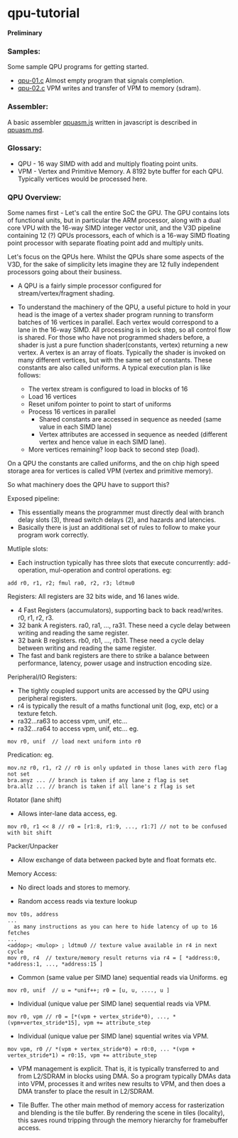 qpu-tutorial
============

**Preliminary**

### Samples:
Some sample QPU programs for getting started.

* [qpu-01.c](qpu-01.c) Almost empty program that signals completion.
* [qpu-02.c](qpu-02.c) VPM writes and transfer of VPM to memory (sdram).

### Assembler:

A basic assembler [qpuasm.js](qpuasm.js) written in javascript is described in [qpuasm.md](qpuasm.md).

### Glossary:

* QPU - 16 way SIMD with add and multiply floating point units.
* VPM - Vertex and Primitive Memory.  A 8192 byte buffer for each QPU.  Typically vertices would be processed here.

### QPU Overview:
 
Some names first - Let's call the entire SoC the GPU.  The GPU contains lots of functional units, but in particular the ARM processor, along with a dual core VPU with the 16-way SIMD integer vector unit, and the V3D pipeline containing 12 (?) QPUs processors, each of which is a 16-way SIMD floating point processor with separate floating point add and multiply units.
 
Let's focus on the QPUs here.  Whilst the QPUs share some aspects of the V3D, for the sake of simplicity lets imagine they are 12 fully independent processors going about their business.
 
- A QPU is a fairly simple processor configured for stream/vertex/fragment shading.
 
- To understand the machinery of the QPU, a useful picture to hold in your head is the image of a vertex shader program running to transform batches of 16 vertices in parallel.  Each vertex would correspond to a lane in the 16-way SIMD.  All processing is in lock step, so all control flow is shared.  For those who have not programmed shaders before, a shader is just a pure function shader(constants, vertex) returning a new vertex.  A vertex is an array of floats.  Typically the shader is invoked on many different vertices, but with the same set of constants.  These constants are also called uniforms. A typical execution plan is like follows:
  - The vertex stream is configured to load in blocks of 16
  - Load 16 vertices
  - Reset unifom pointer to point to start of uniforms
  - Process 16 vertices in parallel
    - Shared constants are accessed in sequence as needed (same value in each SIMD lane)
    - Vertex attributes are accessed in sequence as needed (different vertex and hence value in each SIMD lane).
  - More vertices remaining? loop back to second step (load).
 
On a QPU the constants are called uniforms, and the on chip high speed storage area for vertices is called VPM (vertex and primitive memory).
 
So what machinery does the QPU have to support this?
 
Exposed pipeline:
 - This essentially means the 
programmer must directly deal with branch delay slots (3), thread switch
 delays (2), and hazards and latencies.
 - Basically there is just an additional set of rules to follow to make your program work correctly.
 
Mutliple slots:
 - Each instruction typically has three slots that execute concurrently: add-operation, mul-operation and control operations.  eg:
```
add r0, r1, r2; fmul ra0, r2, r3; ldtmu0
```
Registers:  All registers are 32 bits wide, and 16 lanes wide.
- 4 Fast Registers (accumulators), supporting back to back read/writes. r0, r1, r2, r3.
- 32 bank A registers. ra0, ra1, ..., ra31.  These need a cycle delay between writing and reading the same register.
- 32 bank B registers. rb0, rb1, ..., rb31.  These need a cycle delay between writing and reading the same register.
- The fast and bank registers are there to strike a balance between performance, latency, power usage and instruction encoding size.
 
Peripheral/IO Registers:
 - The tightly coupled support units are accessed by the QPU using peripheral registers.
 - r4 is typically the result of a maths functional unit (log, exp, etc) or a texture fetch.
 - ra32...ra63 to access vpm, unif, etc...
 - ra32...ra64 to access vpm, unif, etc...
  eg. 
```
mov r0, unif  // load next uniform into r0
```

Predication:
  eg.
```
mov.nz r0, r1, r2 // r0 is only updated in those lanes with zero flag not set
bra.anyz ... // branch is taken if any lane z flag is set
bra.allz ... // branch is taken if all lane's z flag is set
```

Rotator (lane shift)
  - Allows inter-lane data access, eg.
```
mov r0, r1 << 8 // r0 = [r1:8, r1:9, ..., r1:7] // not to be confused with bit shift
```
Packer/Unpacker
  - Allow exchange of data between packed byte and float formats etc.
 
Memory Access:
 - No direct loads and stores to memory.
 
 - Random access reads via texture lookup
```
mov t0s, address 
...
  as many instructions as you can here to hide latency of up to 16 fetches
...
<addop>; <mulop> ; ldtmu0 // texture value available in r4 in next cycle
mov r0, r4  // texture/memory result returns via r4 = [ *address:0, *address:1, ..., *address:15 ]
```

 - Common (same value per SIMD lane) sequential reads via Uniforms.  eg
```
mov r0, unif  // u = *unif++; r0 = [u, u, ...., u ]
```
 - Individual (unique value per SIMD lane) sequential reads via VPM.
```
mov r0, vpm // r0 = [*(vpm + vertex_stride*0), ..., *(vpm+vertex_stride*15], vpm += attribute_step
```

 - Individual (unique value per SIMD lane) squential writes via VPM.
```
mov vpm, r0 // *(vpm + vertex_stride*0) = r0:0, ... *(vpm + vertex_stride*1) = r0:15, vpm += attribute_step 
```

  - VPM management is explicit.  That is, it is typically transferred to and from L2/SDRAM in blocks using DMA.  So a program typically DMAs data into VPM, processes it and writes new results to VPM, and then does a DMA transfer to place the result in L2/SDRAM.
 
  - Tile Buffer.  The other main method of memory access for rasterization and blending is the tile buffer.  By rendering the scene in tiles (locality), this saves round tripping through the memory hierarchy for framebuffer access.
 
